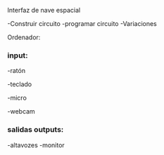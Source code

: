 Interfaz de nave espacial

-Construir circuito
-programar circuito
-Variaciones


Ordenador:
### input:

-ratón

-teclado

-micro

-webcam

### salidas outputs:

-altavozes
-monitor




